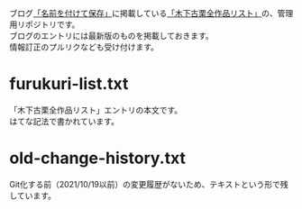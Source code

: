 ブログ[「名前を付けて保存」](https://save-as.hatenablog.com/entry/2020/10/19/180000)に掲載している[「木下古栗全作品リスト」](https://save-as.hatenablog.com/entry/2020/10/19/180000)の、管理用リポジトリです。  
ブログのエントリには最新版のものを掲載しておきます。  
情報訂正のプルリクなども受け付けます。  
  
# furukuri-list.txt
「木下古栗全作品リスト」エントリの本文です。  
はてな記法で書かれています。  
  
# old-change-history.txt
Git化する前（2021/10/19以前）の変更履歴がないため、テキストという形で残しています。  
